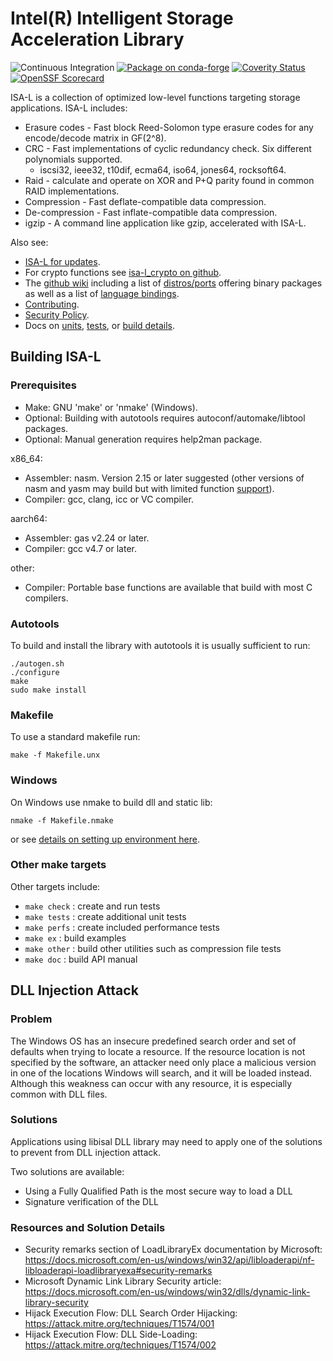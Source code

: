 Intel(R) Intelligent Storage Acceleration Library
=================================================

![Continuous Integration](https://github.com/intel/isa-l/actions/workflows/ci.yml/badge.svg)
[![Package on conda-forge](https://img.shields.io/conda/v/conda-forge/isa-l.svg)](https://anaconda.org/conda-forge/isa-l)
[![Coverity Status](https://scan.coverity.com/projects/29480/badge.svg)](https://scan.coverity.com/projects/intel-isa-l)
[![OpenSSF Scorecard](https://api.securityscorecards.dev/projects/github.com/intel/isa-l/badge)](https://securityscorecards.dev/viewer/?uri=github.com/intel/isa-l)

ISA-L is a collection of optimized low-level functions targeting storage
applications.  ISA-L includes:
* Erasure codes - Fast block Reed-Solomon type erasure codes for any
  encode/decode matrix in GF(2^8).
* CRC - Fast implementations of cyclic redundancy check.  Six different
  polynomials supported.
  - iscsi32, ieee32, t10dif, ecma64, iso64, jones64, rocksoft64.
* Raid - calculate and operate on XOR and P+Q parity found in common RAID
  implementations.
* Compression - Fast deflate-compatible data compression.
* De-compression - Fast inflate-compatible data compression.
* igzip - A command line application like gzip, accelerated with ISA-L.

Also see:
* [ISA-L for updates](https://github.com/intel/isa-l).
* For crypto functions see [isa-l_crypto on github](https://github.com/intel/isa-l_crypto).
* The [github wiki](https://github.com/intel/isa-l/wiki) including a list of
  [distros/ports](https://github.com/intel/isa-l/wiki/Ports--Repos) offering binary packages
  as well as a list of [language bindings](https://github.com/intel/isa-l/wiki/Language-Bindings).
* [Contributing](CONTRIBUTING.md).
* [Security Policy](SECURITY.md).
* Docs on [units](doc/functions.md), [tests](doc/test.md), or [build details](doc/build.md).

Building ISA-L
--------------

### Prerequisites

* Make: GNU 'make' or 'nmake' (Windows).
* Optional: Building with autotools requires autoconf/automake/libtool packages.
* Optional: Manual generation requires help2man package.

x86_64:
* Assembler: nasm. Version 2.15 or later suggested (other versions of nasm and
  yasm may build but with limited function [support](doc/build.md)).
* Compiler: gcc, clang, icc or VC compiler.

aarch64:
* Assembler: gas v2.24 or later.
* Compiler: gcc v4.7 or later.

other:
* Compiler: Portable base functions are available that build with most C compilers.

### Autotools
To build and install the library with autotools it is usually sufficient to run:

    ./autogen.sh
    ./configure
    make
    sudo make install

### Makefile
To use a standard makefile run:

    make -f Makefile.unx

### Windows
On Windows use nmake to build dll and static lib:

    nmake -f Makefile.nmake

or see [details on setting up environment here](doc/build.md).

### Other make targets
Other targets include:
* `make check` : create and run tests
* `make tests` : create additional unit tests
* `make perfs` : create included performance tests
* `make ex`    : build examples
* `make other` : build other utilities such as compression file tests
* `make doc`   : build API manual

DLL Injection Attack
--------------------

### Problem

The Windows OS has an insecure predefined search order and set of defaults when trying to locate a resource. If the resource location is not specified by the software, an attacker need only place a malicious version in one of the locations Windows will search, and it will be loaded instead. Although this weakness can occur with any resource, it is especially common with DLL files.

### Solutions

Applications using libisal DLL library may need to apply one of the solutions to prevent from DLL injection attack.

Two solutions are available:
- Using a Fully Qualified Path is the most secure way to load a DLL
- Signature verification of the DLL

### Resources and Solution Details

- Security remarks section of LoadLibraryEx documentation by Microsoft: <https://docs.microsoft.com/en-us/windows/win32/api/libloaderapi/nf-libloaderapi-loadlibraryexa#security-remarks>
- Microsoft Dynamic Link Library Security article: <https://docs.microsoft.com/en-us/windows/win32/dlls/dynamic-link-library-security>
- Hijack Execution Flow: DLL Search Order Hijacking: <https://attack.mitre.org/techniques/T1574/001>
- Hijack Execution Flow: DLL Side-Loading: <https://attack.mitre.org/techniques/T1574/002>
